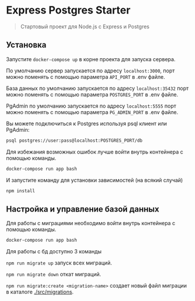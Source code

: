 # Express Postgres Starter

> Стартовый проект для Node.js с Express и Postgres

## Установка

Запустите `docker-compose up` в корне проекта для запуска сервера.

По умолчанию сервер запускается по адресу `localhost:3000`, порт можно поменять с помощью параметра `API_PORT` в .env файле.

База данных по умолчанию запускается по адресу `localhost:35432` порт можно поменять с помощью параметра `POSTGRES_PORT` в .env файле.

PgAdmin по умолчанию запускается по адресу `localhost:5555` порт можно поменять с помощью параметра `PG_ADMIN_PORT` в .env файле.

Вы можете подключиться к Postgres используя psql клиент или PgAdmin:

```sh
psql postgres://user:pass@localhost:POSTGRES_PORT/db
```

Для избежания возможных ошибок лучше войти внутрь контейнера с помощью команды. 
```sh
docker-compose run app bash
```
И запустите команду для установки зависимостей (на всякий случай)
```sh
npm install
```

## Настройка и управление базой данных

Для работы с миграциями необходимо войти внутрь контейнера с помощью команды. 
```sh
docker-compose run app bash
```

Для работы с бд доступно 3 команды

`npm run migrate up` запуск всех миграций.

`npm run migrate down` откат миграций.

`npm run migrate:create <migration-name>`  создает новый файл миграции в каталоге [./src/migrations](./src/migrations).




